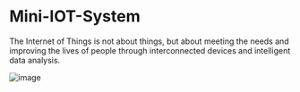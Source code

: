 # Mini-IOT-System
The Internet of Things is not about things, but about meeting the needs and improving the lives of people through interconnected devices and intelligent data analysis.


![image](https://github.com/Ayatollah-blip/Mini-IOT-System/assets/55857049/19c2ac3f-2dcc-41a9-89d4-481777f26e07)
